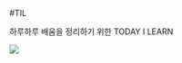 #TIL

하루하루 배움을 정리하기 위한 TODAY I LEARN

![](C:%5CUsers%5CHM%5CDesktop%5Cac4e2c19343bbebf86b2c771672dfaac617ea012db208c18f6e83b1a90a7baa7.png)